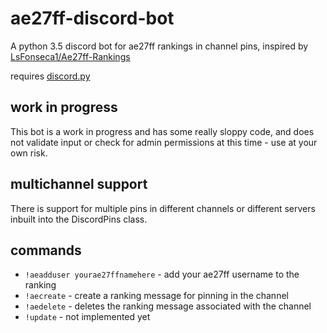 # ae27ff-discord-bot
A python 3.5 discord bot for ae27ff rankings in channel pins, inspired by [LsFonseca1/Ae27ff-Rankings](https://github.com/LsFonseca1/Ae27ff-Rankings)

requires [discord.py](https://github.com/Rapptz/discord.py)

## work in progress
This bot is a work in progress and has some really sloppy code, and does not validate input or check for admin permissions at this time - use at your own risk.

## multichannel support
There is support for multiple pins in different channels or different servers inbuilt into the DiscordPins class.


## commands
* `!aeadduser yourae27ffnamehere` - add your ae27ff username to the ranking
* `!aecreate` - create a ranking message for pinning in the channel
* `!aedelete` - deletes the ranking message associated with the channel
* `!update` - not implemented yet
